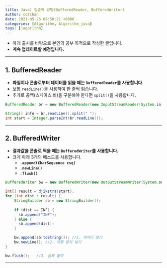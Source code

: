 ```yaml
---
title: Java) 입출력 방법(BufferedReader, BufferedWriter)
author: cotchan
date: 2021-05-26 08:50:21 +0800
categories: [Algorithm, Algorithm_java]
tags: [jagorithm]     
---
```


+ 아래 출처를 바탕으로 본인의 공부 목적으로 작성한 글입니다.    
+ **계속 업데이트할 예정입니다.**

---

## 1. BufferedReader

+ **파일이나 콘솔로부터 데이터를 읽을 때는 `BufferedReader`를 사용합니다.**
+ 보통 `readLine()`을 사용하여 한 줄씩 읽습니다.
+ 추가로 공백(스페이스 바)을 구분해야 한다면 `split()`을 사용합니다.

```java
BufferedReader br = new BufferedReader(new InputStreamReader(System.in));

String[] info = br.readLine().split(" ");
int start = Integer.parseInt(br.readLine());
```

---

## 2. BufferedWriter

+ **결과값을 콘솔로 찍을 때는 `BufferedWriter`를 사용합니다.**
+ 크게 아래 3개의 메소드를 사용합니다.
  + **`.append(CharSequence csq)`**
  + **`.newLine()`**
  + **`.flush()`**

```java
BufferedWriter bw = new BufferedWriter(new OutputStreamWriter(System.out));

int[] result = djikstra(start);
for (int dist : result) {
    StringBuilder sb = new StringBuilder();
			
    if (dist == INF) {
      sb.append("INF");
    } else {
      sb.append(dist);
    }

    bw.append(sb.toString()); //1. 데이터 넣기
    bw.newLine(); //2. 개행 문자 넣기
}

bw.flush();   //3. 실제 출력 
```

---

